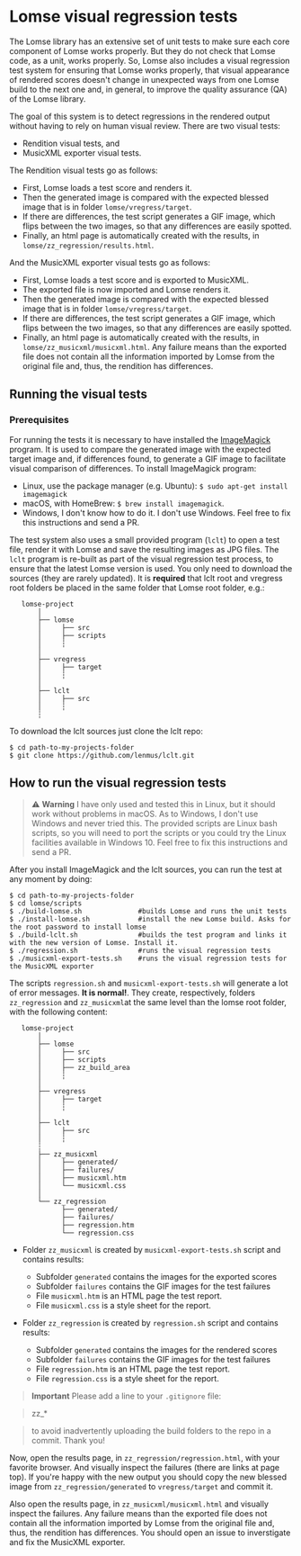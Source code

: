 # Lomse visual regression tests

The Lomse library has an extensive set of unit tests to make sure each core component of Lomse works properly. But they do not check that Lomse code, as a unit, works properly. So, Lomse also includes a visual regression test system for ensuring that Lomse works properly, that visual appearance of rendered scores doesn't change in unexpected ways from one Lomse build to the next one and, in general, to improve the quality assurance (QA) of the Lomse library. 

The goal of this system is to detect regressions in the rendered output without having to rely on human visual review. There are two visual tests:
- Rendition visual tests, and
- MusicXML exporter visual tests.

The Rendition visual tests go as follows:

* First, Lomse loads a test score and renders it.
* Then the generated image is compared with the expected blessed image that is in folder `lomse/vregress/target`.
* If there are differences, the test script generates a GIF image, which flips between the two images, so that any differences are easily spotted.
* Finally, an html page is automatically created with the results, in `lomse/zz_regression/results.html`.

And the MusicXML exporter visual tests go as follows:

* First, Lomse loads a test score and is exported to MusicXML.
* The exported file is now imported and Lomse renders it. 
* Then the generated image is compared with the expected blessed image that is in folder `lomse/vregress/target`.
* If there are differences, the test script generates a GIF image, which flips between the two images, so that any differences are easily spotted.
* Finally, an html page is automatically created with the results, in `lomse/zz_musicxml/musicxml.html`. Any failure means than the exported file does not contain all the information imported by Lomse from the original file and, thus, the rendition has differences.


## Running the visual tests

### Prerequisites

For running the tests it is necessary to have installed the [ImageMagick](http://www.imagemagick.org/) program. It is used to compare the generated image with the expected target image and, if differences found, to generate a GIF image to facilitate visual comparison of differences. To install ImageMagick program:
* Linux, use the package manager (e.g. Ubuntu): `$ sudo apt-get install imagemagick`
* macOS, with HomeBrew: `$ brew install imagemagick`.
* Windows, I don't know how to do it. I don't use Windows. Feel free to fix this instructions and send a PR.

The test system also uses a small provided program (`lclt`) to open a test file, render it with Lomse and save the resulting images as JPG files. The `lclt` program is re-built as part of the visual regression test process, to ensure that the latest Lomse version is used. You only need to download the sources (they are rarely updated). It is **required** that lclt root and vregress root folders be placed in the same folder that Lomse root folder, e.g.:

```
   lomse-project
       │
       ├── lomse
       │     ├── src
       │     ├── scripts
       │     ┆
       │
       ├── vregress
       │     ├── target
       │     ┆
       │
       ├── lclt
       │     ├── src
       │     ┆
       ┆
```

To download the lclt sources just clone the lclt repo:
```
$ cd path-to-my-projects-folder
$ git clone https://github.com/lenmus/lclt.git
```


## How to run the visual regression tests

> :warning: **Warning** I have only used and tested this in Linux, but it should work without problems in macOS. As to Windows, I don't use Windows and never tried this. The provided scripts are Linux bash scripts, so you will need to port the scripts or you could try the Linux facilities available in Windows 10. Feel free to fix this instructions and send a PR.


After you install ImageMagick and the lclt sources, you can run the test at any moment by doing:

```
$ cd path-to-my-projects-folder
$ cd lomse/scripts
$ ./build-lomse.sh              #builds Lomse and runs the unit tests
$ ./install-lomse.sh            #install the new Lomse build. Asks for the root password to install lomse
$ ./build-lclt.sh               #builds the test program and links it with the new version of Lomse. Install it.
$ ./regression.sh               #runs the visual regression tests
$ ./musicxml-export-tests.sh    #runs the visual regression tests for the MusicXML exporter
```

The scripts `regression.sh` and `musicxml-export-tests.sh` will generate a lot of error messages. **It is normal!**. They create, respectively, folders `zz_regression` and `zz_musicxml`at the same level than the lomse root folder, with the following content:

```
   lomse-project
       │
       ├── lomse
       │     ├── src
       │     ├── scripts
       │     ├── zz_build_area
       │     ┆
       │
       ├── vregress
       │     ├── target
       │     ┆
       │
       ├── lclt
       │     ├── src
       │     ┆
       ┆
       ├── zz_musicxml
       │     ├── generated/
       │     ├── failures/
       │     ├── musicxml.htm
       │     └── musicxml.css
       │
       └── zz_regression
             ├── generated/
             ├── failures/
             ├── regression.htm
             └── regression.css
```

- Folder `zz_musicxml` is created by `musicxml-export-tests.sh` script and contains results:
    - Subfolder `generated` contains the images for the exported scores
    - Subfolder `failures` contains the GIF images for the test failures
    - File `musicxml.htm` is an HTML page the test report.
    - File `musicxml.css` is a style sheet for the report.

- Folder `zz_regression` is created by `regression.sh` script and contains results:
    - Subfolder `generated` contains the images for the rendered scores
    - Subfolder `failures` contains the GIF images for the test failures
    - File `regression.htm` is an HTML page the test report.
    - File `regression.css` is a style sheet for the report.

> **Important** Please add a line to your `.gitignore` file:

>    zz_*

> to avoid inadvertently uploading the build folders to the repo in a commit. Thank you!

Now, open the results page, in `zz_regression/regression.html`, with your favorite browser. And visually inspect the failures (there are links at page top). If you're happy with the new output you should copy the new blessed image from `zz_regression/generated` to `vregress/target` and commit it.

Also open the results page, in `zz_musicxml/musicxml.html` and visually inspect the failures. Any failure means than the exported file does not contain all the information imported by Lomse from the original file and, thus, the rendition has differences. You should open an issue to inverstigate and fix the MusicXML exporter.



